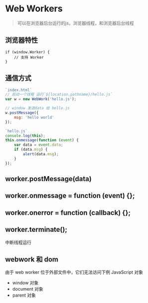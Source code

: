 # Web Workers
> 可以在浏览器后台运行的js，浏览器线程，和浏览器后台线程

## **浏览器特性**

```
if (window.Worker) {
    // 支持 Worker
}
```
## 通信方式


```javascript
`index.html`
// 启动一个线程 运行`${location.pathname}/hello.js`
var w = new WebWork('hello.js');

// window 发送data 给 hello.js
w.postMessage({
    msg: 'hello world'
}); 
```

```javascript
`hello.js`
console.log(this);
this.onmessage(function (event) {
    var data = event.data;
    if (data.msg) {
        alert(data.msg);
    }
});

```

## worker.postMessage(data)

## worker.onmessage = function (event) {};

## worker.onerror = function (callback) {};

## worker.terminate();
中断线程运行

## webwork 和 dom
由于 web worker 位于外部文件中，它们无法访问下例 JavaScript 对象
- window 对象
- document 对象
- parent 对象



